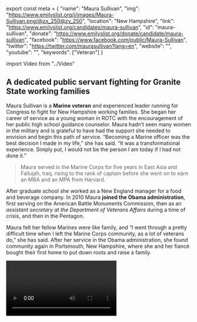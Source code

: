 export const meta = {
  "name": "Maura Sullivan",
  "img": "https://www.emilyslist.org/i/images/Maura-Sullivan.png/@zx_250@zy_250",
  "location": "New Hampshire",
  "link": "https://www.emilyslist.org/candidates/maura-sullivan",
  "id": "maura-sullivan",
  "donate": "https://www.emilyslist.org/donate/candidate/maura-sullivan",
  "facebook": "https://www.facebook.com/public/Maura-Sullivan",
  "twitter": "https://twitter.com/maurasullivan?lang=en",
  "website": "",
  "youtube": "",
  "keywords": ["Veteran"]
}

import Video from "../Video"

## A dedicated public servant fighting for Granite State working families

Maura Sullivan is a **Marine veteran** and experienced leader running for Congress to fight for New Hampshire working families. She began her career of service as a young woman in ROTC with the encouragement of her public high school guidance counselor. Maura hadn’t seen many women in the military and is grateful to have had the support she needed to envision and begin this path of service. “Becoming a Marine officer was the best decision I made in my life,” she has said. “It was a transformational experience. Simply put, I would not be the person I am today if I had not done it.”

> Maura served in the Marine Corps for five years in East Asia and Fallujah, Iraq, rising to the rank of captain before she went on to earn an MBA and an MPA from Harvard.

After graduate school she worked as a New England manager for a food and beverage company. In 2010 Maura **joined the Obama administration**, first serving on the American Battle Monuments Commission, then as an _assistant secretary at the Department of Veterans Affairs_ during a time of crisis, and then in the Pentagon.

Maura felt her fellow Marines were like family, and “I went through a pretty difficult time when I left the Marine Corps community, as a lot of veterans do,” she has said. After her service in the Obama administration, she found community again in Portsmouth, New Hampshire, where she and her fiancé bought their first home to put down roots and raise a family.

<Video id="F2zOMI9S2NY" />

## An experienced leader dedicated to expanding economic opportunity

Maura is running to expand economic opportunity and to help create good-paying jobs for Granite Staters. She is a fierce advocate for working families, and she never backs down from a tough fight — especially when the stakes are high. “I saw firsthand in Iraq the consequences female servicemembers faced when women weren’t in the rooms in Washington making decisions impacting their lives. Years later, I was the woman under 40 in the room at the Pentagon, going toe-to-toe with generals, fighting for 12 weeks of maternity leave, not four, and we won that fight,” Maura has said. “We fought for a female soldier’s right to preserve her fertility before she goes into combat, and we won that fight. We fought for gender equity in the military, because if women can meet the bar, if a woman can meet a standard, then she should have the opportunity to serve in every position on the front lines of our country. And we won that fight, too. We will keep fighting, to make women’s rights human rights everywhere.” She is committed to expanding access to health care, and she will fight back against all attempts to undo the progress we’ve worked so hard to make. At a time when the opioid epidemic is devastating New Hampshire families and communities, Maura has what it takes to get the full weight of our federal government behind programs that save lives and prevent tragedies.

## An open seat and a critical Democratic hold in the fight to take back the House

Maura is running for the open seat currently held by retiring Democratic Congresswoman Carol Shea-Porter. Donald Trump outperformed Hillary Clinton by fewer than two percentage points here in 2016, and Republicans have targeted this district as a prime takeover opportunity as they desperately defend their majority in 2018. This is a perennial swing seat in a deep purple district, and Maura has what it takes to take on the GOP and win in November at a time when the stakes for Granite State working families couldn’t be higher. “I’ve never seen a more critical moment in our country, a bigger threat to our democracy and to our nation than the moment we are in right now,” Maura has said. “I think the fundamental principles of this country that our country was founded on are at stake. And I simply couldn’t sit on the sidelines so I didn’t hesitate.” Let’s show this champion for working families the full support of the EMILY’s List community and help send her to Congress to fight for Granite Staters.
